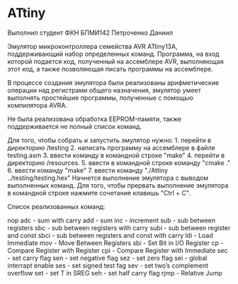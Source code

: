 # ATtiny

Выполнил студент ФКН БПМИ142 Петроченко Даниил

Эмулятор микроконтроллера семейства AVR ATtiny13A, поддерживающий набор определенных команд. Программа, на вход которой подается код, полученный на ассемблере AVR, выполняющая этот код, а также позволяющая писать программы на ассемблере.

В процессе создания эмулятора были реализованы арифметические операции над регистрами общего назначения, эмулятор умеет выполнять простейшие программы, полученные с помощью компилятора AVRA.

Не была реализована обработка EEPROM-памяти, также поддерживается не полный список команд.

Для того, чтобы собрать и запустить эмулятор нужно:
    1. перейти в директорию /testing
    2. написать программу на ассемблере в файле testing.asm
    3. ввести команду в командной строке "make"
    4. перейти в директорию /resources.
    5. ввести в командной строке команду "cmake ."
    6. ввести команду "make"
    7. ввести команду "./Attiny ../testing/testing.hex"
    Начнется выполнение эмулятора с выводом выполненных команд. Для того, чтобы прервать выполнение эмулятора в командной строке нажмите сочетание клавишь "Ctrl + C".


Список реализованных команд:

nop
adc - sum with carry
add - sum
inc - increment
sub - sub between registers
sbc - sub between registers with carry
subi - sub between register and const
sbci - sub between registers and const with carry
ldi - Load Immediate
mov - Move Between Registers
sbi - Set Bit in I/O Register
cp - Сompare Register with Register
cpi - Compare Register with Immediate
sec - set carry flag
sen - set negative flag
sez - set zero flag
sei - global interrapt enable
ses - set signed test fag
sev - set two’s complement overflow
set - set T in SREG
seh - set half carry flag
rjmp - Relative Jump